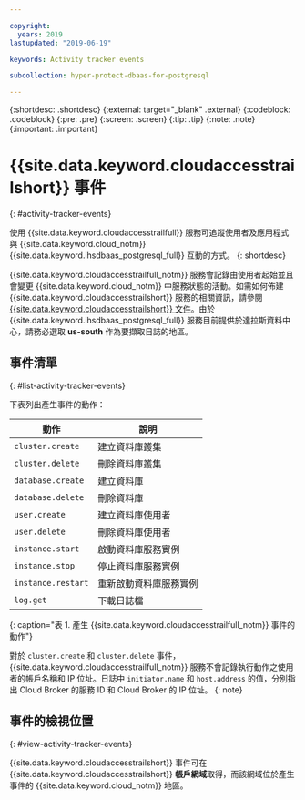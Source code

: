 ```yaml
---

copyright:
  years: 2019
lastupdated: "2019-06-19"

keywords: Activity tracker events

subcollection: hyper-protect-dbaas-for-postgresql

---
```


{:shortdesc: .shortdesc}
{:external: target="_blank" .external}
{:codeblock: .codeblock}
{:pre: .pre}
{:screen: .screen}
{:tip: .tip}
{:note: .note}
{:important: .important}

# {{site.data.keyword.cloudaccesstrailshort}} 事件
{: #activity-tracker-events}

使用 {{site.data.keyword.cloudaccesstrailfull}} 服務可追蹤使用者及應用程式與 {{site.data.keyword.cloud_notm}} {{site.data.keyword.ihsdbaas_postgresql_full}} 互動的方式。
{: shortdesc}

{{site.data.keyword.cloudaccesstrailfull_notm}} 服務會記錄由使用者起始並且會變更 {{site.data.keyword.cloud_notm}} 中服務狀態的活動。如需如何佈建 {{site.data.keyword.cloudaccesstrailshort}} 服務的相關資訊，請參閱 [{{site.data.keyword.cloudaccesstrailshort}} 文件](/docs/services/Activity-Tracker-with-LogDNA?topic=logdnaat-getting-started)。由於 {{site.data.keyword.ihsdbaas_postgresql_full}} 服務目前提供於達拉斯資料中心，請務必選取 **us-south** 作為要擷取日誌的地區。

## 事件清單
{: #list-activity-tracker-events}

下表列出產生事件的動作：

|動作|說明|
| ---------------------- | ----------------------------------------- |
|`cluster.create`|建立資料庫叢集|
|`cluster.delete`|刪除資料庫叢集|
|`database.create`|建立資料庫|
|`database.delete`|刪除資料庫|
|`user.create`|建立資料庫使用者|
|`user.delete`|刪除資料庫使用者|
|`instance.start`|啟動資料庫服務實例|
|`instance.stop`|停止資料庫服務實例|
|`instance.restart`|重新啟動資料庫服務實例|
|`log.get`|下載日誌檔|
{: caption="表 1. 產生 {{site.data.keyword.cloudaccesstrailfull_notm}} 事件的動作"}

對於 `cluster.create` 和 `cluster.delete` 事件，{{site.data.keyword.cloudaccesstrailfull_notm}} 服務不會記錄執行動作之使用者的帳戶名稱和 IP 位址。日誌中 `initiator.name` 和 `host.address` 的值，分別指出 Cloud Broker 的服務 ID 和 Cloud Broker 的 IP 位址。
{: note}

## 事件的檢視位置
{: #view-activity-tracker-events}

<!-- Option 2: Add the following sentence if your service sends events to the account domain. -->

{{site.data.keyword.cloudaccesstrailshort}} 事件可在 {{site.data.keyword.cloudaccesstrailshort}} **帳戶網域**取得，而該網域位於產生事件的 {{site.data.keyword.cloud_notm}} 地區。
